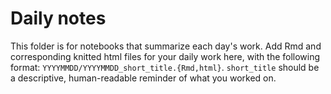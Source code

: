 # Daily notes

This folder is for notebooks that summarize each day's work. Add Rmd and corresponding knitted html files for your daily work here, with the following format: `YYYYMMDD/YYYYMMDD_short_title.{Rmd,html}`. `short_title` should be a descriptive, human-readable reminder of what you worked on.